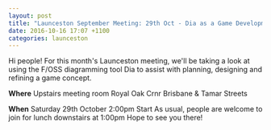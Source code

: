 ```yaml
---
layout: post
title: "Launceston September Meeting: 29th Oct - Dia as a Game Development Tool (Royal Oak)"
date: 2016-10-16 17:07 +1100
categories: launceston
---
```


Hi people! For this month's Launceston meeting, we'll be taking a look at
using the F/OSS diagramming tool Dia to assist with planning, designing and
refining a game concept.

**Where**
Upstairs meeting room
Royal Oak
Crnr Brisbane & Tamar Streets

**When**
Saturday 29th October
2:00pm Start
As usual, people are welcome to join for lunch downstairs at 1:00pm
Hope to see you there!
